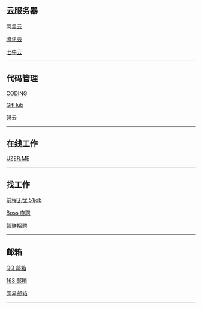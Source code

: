 
## 云服务器

[阿里云](https://www.aliyun.com/) 

[腾讯云](https://cloud.tencent.com/) 

[七牛云](https://sso.qiniu.com/)

<hr/>

## 代码管理

[CODING](https://coding.net/)

[GitHub](https://github.com/)

[码云](https://gitee.com/)

<hr/>

## 在线工作

[UZER.ME](https://uzer.me/)

<hr/>

## 找工作

[前程无忧 51job](https://login.51job.com/)

[Boss 直聘](https://www.zhipin.com/)

[智联招聘](https://landing.zhaopin.com/)

<hr/>

## 邮箱

[QQ 邮箱](https://mail.qq.com/)

[163 邮箱](https://mail.163.com/)

[网易邮箱](https://email.163.com/)

<hr/>


